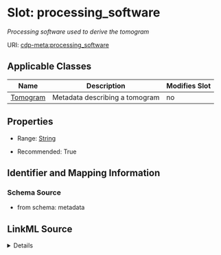 # Slot: processing_software


_Processing software used to derive the tomogram_



URI: [cdp-meta:processing_software](metadataprocessing_software)



<!-- no inheritance hierarchy -->




## Applicable Classes

| Name | Description | Modifies Slot |
| --- | --- | --- |
[Tomogram](Tomogram.md) | Metadata describing a tomogram |  no  |







## Properties

* Range: [String](String.md)

* Recommended: True





## Identifier and Mapping Information







### Schema Source


* from schema: metadata




## LinkML Source

<details>
```yaml
name: processing_software
description: Processing software used to derive the tomogram
from_schema: metadata
exact_mappings:
- cdp-common:tomogram_processing_software
rank: 1000
alias: processing_software
owner: Tomogram
domain_of:
- Tomogram
range: string
recommended: true
inlined: true
inlined_as_list: true

```
</details>